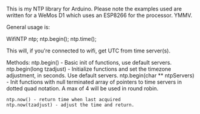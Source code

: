 
This is my NTP library for Arduino. Please note the examples used are written 
for a WeMos D1 which uses an ESP8266 for the processor. YMMV. 

General usage is: 

WifiNTP ntp;
ntp.begin();
ntp.time();

This will, if you're connected to wifi, get UTC from time server(s).

Methods: 
	ntp.begin()	- Basic init of functions, use default servers.
	ntp.begin(long tzadjust) - Initialize functions and set the timezone adjustment, in seconds. Use default servers.
	ntp.begin(char ** ntpServers) - Init functions with null terminated array of pointers to time
	servers in dotted quad notation. A max of 4 will be used in round robin.

	ntp.now() - return time when last acquired
	ntp.now(tzadjust) - adjust the time and return.
	
	